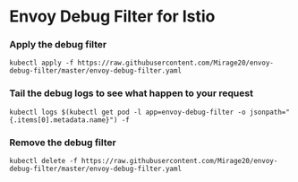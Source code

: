 # Envoy Debug Filter for Istio


### Apply the debug filter

    kubectl apply -f https://raw.githubusercontent.com/Mirage20/envoy-debug-filter/master/envoy-debug-filter.yaml

### Tail the debug logs to see what happen to your request
    kubectl logs $(kubectl get pod -l app=envoy-debug-filter -o jsonpath="{.items[0].metadata.name}") -f

### Remove the debug filter

    kubectl delete -f https://raw.githubusercontent.com/Mirage20/envoy-debug-filter/master/envoy-debug-filter.yaml
